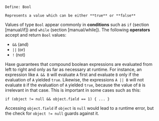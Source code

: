 ```
Define: Bool

Represents a value which can be either **true** or **false**
```
Values of type `Bool` appear commonly in **conditions** such as `if` (section [manual/if]) and `while` (section [manual/while]). The following **operators** accept and return `Bool` values:


* `&&` (and)
* `||` (or)
* `!` (not)


Haxe guarantees that compound boolean expressions are evaluated from left to right and only as far as necessary at runtime. For instance, an expression like `A && B` will evaluate `A` first and evaluate `B` only if the evaluation of `A` yielded `true`. Likewise, the expressions `A || B` will not evaluate `B` if the evaluation of `A` yielded `true`, because the value of `B` is irrelevant in that case.
This is important in some cases such as this:

```
if (object != null && object.field == 1) { ... }
```
Accessing `object.field` if `object` is `null` would lead to a runtime error, but the check for `object != null` guards against it.